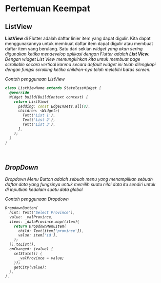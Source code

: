 <h1> Pertemuan Keempat </h1>

## ListView
**ListView** di Flutter adalah daftar linier item yang dapat digulir. Kita dapat menggunakannya untuk membuat daftar item dapat digulir atau membuat daftar item yang berulang.
Satu dari sekian <em>widget<em> yang akan sering digunakan ketika mendevelop aplikasi dengan Flutter adalah **List View**. Dengan <em>widget<em> List View memungkinkan kita untuk membuat <em>page scrollable<em> secara vertical karena secara default <em>widget<em> ini telah dilengkapi dengan fungsi <em>scrolling<em> ketika children-nya telah melebihi batas <em>screen<em>.

Contoh penggunaan ListView

``` dart
class ListViewHome extends StatelessWidget {
  @override
  Widget build(BuildContext context) {
    return ListView(
      padding: const EdgeInsets.all(8),
      children: <Widget>[
        Text('List 1'),
        Text('List 2'),
        Text('List 3'),
      ],
    );
  }
}
```

</br>

## DropDown
Dropdown Menu Button adalah sebuah menu yang menampilkan sebuah daftar data yang fungsinya untuk memilih suatu nilai data itu sendiri untuk di inputkan kedalam suatu data global

Contoh penggunaan Dropdown

``` dart
DropdownButton(
  hint: Text("Select Province"),
  value: _valProvince,
  items: _dataProvince.map((item){
    return DropdownMenuItem(
      child: Text(item['province']),
      value: item['id'],
    );
  }).toList(),
  onChanged: (value) {
    setState(() {
      _valProvince = value;
    });
    getCity(value);
  },
),
```
</br>


